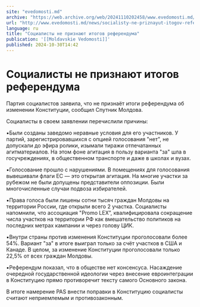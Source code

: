 ```yaml
---
site: "evedomosti.md"
archive: "https://web.archive.org/web/20241110202458/www.evedomosti.md/news/socialisty-ne-priznayut-itogov-referenduma"
url: "http://www.evedomosti.md/news/socialisty-ne-priznayut-itogov-referenduma"
language: ru
title: "Социалисты не признают итогов референдума"
publication: '[[Moldavskie Vedomosti]]'
published: 2024-10-30T14:42
---
```


# Социалисты не признают итогов референдума

Партия социалистов заявила, что не признаёт итоги референдума об изменении Конституции, сообщил Спутник Молдова.

Социалисты в своем заявлении перечислили причины:

▪️Были созданы заведомо неравные условия для его участников. У партий, зарегистрировавшихся с опцией голосования "нет", не допускали до эфира ролики, изымали тиражи отпечатанных агитматериалов. На этом фоне агитация в пользу варианта "за" шла в госучреждениях, в общественном транспорте и даже в школах и вузах.

▪️Голосование прошло с нарушениями. В помещениях для голосования вывешивали флаги ЕС — это открытая агитация. На многие участки за рубежом не были допущены представители оппозиции. Были многочисленные случаи подвоза избирателей.

▪️Права голоса были лишены сотни тысяч граждан Молдовы на территории России, где открыли всего 2 участка. Социалисты напомнили, что ассоциация "Promo LEX”, квалифицировала сокращение числа участков на территории РФ как вмешательство политиков на последних метрах кампании и через голову ЦИК.

▪️Внутри страны против изменения Конституции проголосовали более 54%. Вариант "за" в итоге выиграл только за счёт участков в США и Канаде. В целом, за изменение Конституции проголосовали только 22,5% от всех граждан Молдовы.

▪️Референдум показал, что в обществе нет консенсуса. Насаждение очередной государственной идеологии через внесение евроинтеграции в Конституцию прямо противоречит тексту самого Основного закона.

В итоге намерение PAS внести поправки в Конституцию социалисты считают неприемлемым и противозаконным.